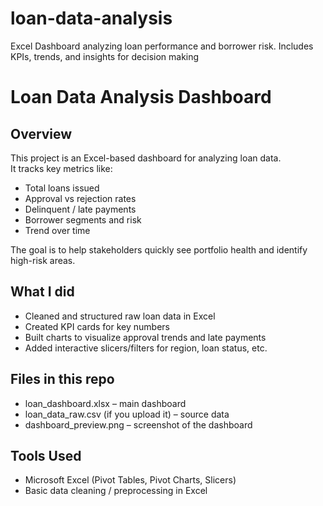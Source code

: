 # loan-data-analysis
Excel Dashboard analyzing loan performance and borrower risk. Includes KPIs, trends, and insights for decision making
# Loan Data Analysis Dashboard

## Overview
This project is an Excel-based dashboard for analyzing loan data.  
It tracks key metrics like:
- Total loans issued
- Approval vs rejection rates
- Delinquent / late payments
- Borrower segments and risk
- Trend over time

The goal is to help stakeholders quickly see portfolio health and identify high-risk areas.

## What I did
- Cleaned and structured raw loan data in Excel
- Created KPI cards for key numbers
- Built charts to visualize approval trends and late payments
- Added interactive slicers/filters for region, loan status, etc.

## Files in this repo
- loan_dashboard.xlsx – main dashboard
- loan_data_raw.csv (if you upload it) – source data
- dashboard_preview.png – screenshot of the dashboard

## Tools Used
- Microsoft Excel (Pivot Tables, Pivot Charts, Slicers)
- Basic data cleaning / preprocessing in Excel
